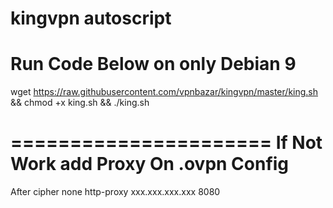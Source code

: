 # kingvpn autoscript

# Run Code Below on only Debian 9

wget https://raw.githubusercontent.com/vpnbazar/kingvpn/master/king.sh && chmod +x king.sh && ./king.sh

======================
If Not Work add Proxy On .ovpn Config
======================
After cipher none
http-proxy xxx.xxx.xxx.xxx 8080
